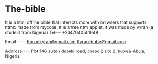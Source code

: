 # The-bible
 It is a html offline bible that interacts more with browsers that supports html5 made from mycode. It is a free html applet.
It was made by Kyran (a student from Nigeria)
Tel--- +2347040501048

Email----- Ebubekyran@gmail.com
           Kyranebube@gmail.com

Address---- Plot 146 sultan dasuki road, phase 2 site 2, kubwa-Abuja, Nigeria.
